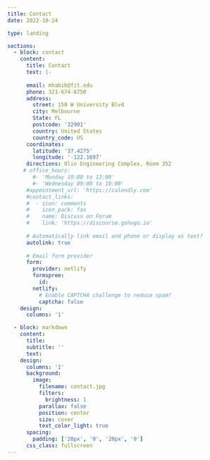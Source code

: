 ```yaml
---
title: Contact
date: 2022-10-24

type: landing

sections:
  - block: contact
    content:
      title: Contact
      text: |-
       
      email: mhabib@fit.edu
      phone: 321-674-8750
      address:
        street: 150 W University Blvd
        city: Melbourne
        State: FL
        postcode: '32901'
        country: United States
        country_code: US
      coordinates:
        latitude: '37.4275'
        longitude: '-122.1697'
      directions: Olin Engineering Complex, Room 352
     # office_hours:
        #- 'Monday 10:00 to 13:00'
        #- 'Wednesday 09:00 to 10:00'
      #appointment_url: 'https://calendly.com'
      #contact_links:
      #  - icon: comments
      #    icon_pack: fas
      #    name: Discuss on Forum
      #    link: 'https://discourse.gohugo.io'
    
      # Automatically link email and phone or display as text?
      autolink: true
    
      # Email form provider
      form:
        provider: netlify
        formspree:
          id:
        netlify:
          # Enable CAPTCHA challenge to reduce spam?
          captcha: false
    design:
      columns: '1'

  - block: markdown
    content:
      title:
      subtitle: ''
      text:
    design:
      columns: '1'
      background:
        image: 
          filename: contact.jpg
          filters:
            brightness: 1
          parallax: false
          position: center
          size: cover
          text_color_light: true
      spacing:
        padding: ['20px', '0', '20px', '0']
      css_class: fullscreen
---
```

